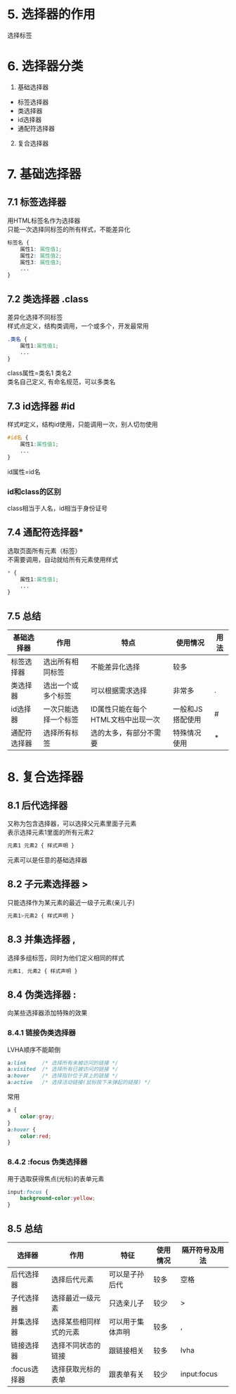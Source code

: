 
# 5. 选择器的作用
选择标签
# 6. 选择器分类
1. 基础选择器
- 标签选择器
- 类选择器
- id选择器
- 通配符选择器
2. 复合选择器

# 7. 基础选择器
## 7.1 标签选择器
用HTML标签名作为选择器<br />
只能一次选择同标签的所有样式，不能差异化
```css
标签名 {
    属性1: 属性值1;
    属性2: 属性值2;
    属性3: 属性值3;
    ...
}
```

## 7.2 类选择器 .class
差异化选择不同标签<br />
样式点定义，结构类调用，一个或多个，开发最常用
```css
.类名 {
    属性1:属性值1;
    ...
}
```
class属性=类名1 类名2<br />
类名自己定义, 有命名规范，可以多类名

## 7.3 id选择器 #id
样式#定义，结构id使用，只能调用一次，别人切勿使用
```css
#id名 {
    属性1:属性值1;
    ...
}
```
id属性=id名 

### id和class的区别
class相当于人名，id相当于身份证号

## 7.4 通配符选择器*
选取页面所有元素（标签）<br>
不需要调用，自动就给所有元素使用样式
```css
* {
    属性1:属性值1;
    ...
}
```

## 7.5 总结
基础选择器 | 作用 | 特点 | 使用情况 | 用法
---|---|---|---|---
标签选择器|选出所有相同标签|不能差异化选择|较多| 
类选择器|选出一个或多个标签|可以根据需求选择|非常多| .
id选择器|一次只能选择一个标签|ID属性只能在每个HTML文档中出现一次|一般和JS搭配使用| #
通配符选择器|选择所有标签|选的太多，有部分不需要|特殊情况使用|*



# 8. 复合选择器
## 8.1 后代选择器
又称为包含选择器，可以选择父元素里面子元素<br />
表示选择元素1里面的所有元素2
```css
元素1 元素2 { 样式声明 }
```
元素可以是任意的基础选择器

## 8.2 子元素选择器 >
只能选择作为某元素的最近一级子元素(亲儿子)
```css
元素1>元素2 { 样式声明 }
```

## 8.3 并集选择器 ,
选择多组标签，同时为他们定义相同的样式
```css
元素1, 元素2 { 样式声明 }
```

## 8.4 伪类选择器 :
向某些选择器添加特殊的效果
### 8.4.1 链接伪类选择器
LVHA顺序不能颠倒
```css
a:link     /* 选择所有未被访问的链接 */
a:visited  /* 选择所有已被访问的链接 */
a:hover    /* 选择指针位于其上的链接 */
a:active   /* 选择活动链接(鼠标按下未弹起的链接) */
```
常用
```css
a {
    color:gray;
}
a:hover {
    color:red;
}
```
### 8.4.2 :focus 伪类选择器
用于选取获得焦点(光标)的表单元素
```css
input:focus {
    background-color:yellow;
}
```

## 8.5 总结
选择器|作用|特征|使用情况|隔开符号及用法
---|---|---|---|---
后代选择器|选择后代元素|可以是子孙后代|较多|空格
子代选择器|选择最近一级元素|只选亲儿子|较少|>
并集选择器|选择某些相同样式的元素|可以用于集体声明|较多|,
链接选择器|选择不同状态的链接|跟链接相关|较多|lvha
:focus选择器|选择获取光标的表单|跟表单有关|较少|input:focus



